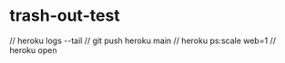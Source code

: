 # trash-out-test

// heroku logs --tail
// git push heroku main
// heroku ps:scale web=1
// heroku open
